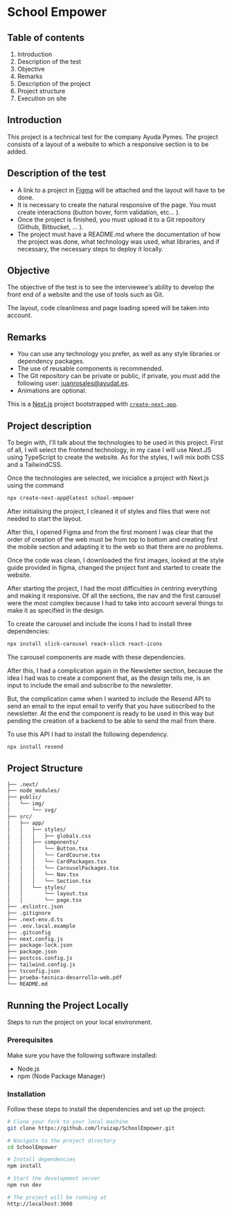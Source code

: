 # School Empower

## Table of contents

  1. Introduction
  2. Description of the test
  3. Objective
  4. Remarks
  5. Description of the project
  6. Project structure
  7. Execution on site

## Introduction

This project is a technical test for the company Ayuda Pymes.
The project consists of a layout of a website to which a responsive section is to be added.

## Description of the test

* A link to a project in [Figma](https://www.figma.com/design/hMBsXjE95HWmioEpN22cqP/School-Empower---simple%C2%A0website-template%C2%A0for-beginners-for-school-(Community)?node-id=69-5241) will be attached and the layout will have to be done.
* It is necessary to create the natural responsive of the page.
You must create interactions (button hover, form validation, etc... ).
* Once the project is finished, you must upload it to a Git repository (Github, Bitbucket, ... ).
* The project must have a README.md where the documentation of how the project was done, what technology was used, what libraries, and if necessary, the necessary steps to deploy it locally.

## Objective

The objective of the test is to see the interviewee's ability to develop the front end of a website and the use of tools such as Git.

The layout, code cleanliness and page loading speed will be taken into account.

## Remarks

* You can use any technology you prefer, as well as any style libraries or dependency packages.
* The use of reusable components is recommended.
* The Git repository can be private or public, if private, you must add the following user: <juanrosales@ayudat.es>.
* Animations are optional.

This is a [Next.js](https://nextjs.org/) project bootstrapped with [`create-next-app`](https://github.com/vercel/next.js/tree/canary/packages/create-next-app).

## Project description

To begin with, I'll talk about the technologies to be used in this project.
First of all, I will select the frontend technology, in my case I will use Next.JS using TypeScript to create the website.
As for the styles, I will mix both CSS and a TailwindCSS.

Once the technologies are selected, we inicialice a project with Next.js using the command

```bash
npx create-next-app@latest school-empower
```

After initialising the project, I cleaned it of styles and files that were not needed to start the layout.

After this, I opened Figma and from the first moment I was clear that the order of creation of the web must be from top to bottom and creating first the mobile section and adapting it to the web so that there are no problems.

Once the code was clean, I downloaded the first images, looked at the style guide provided in figma, changed the project font and started to create the website.

After starting the project, I had the most difficulties in centring everything and making it responsive. Of all the sections, the nav and the first carousel were the most complex because I had to take into account several things to make it as specified in the design.

To create the carousel and include the icons I had to install three dependencies:

```bash
npx install slick-carousel reack-slick react-icons
```

The carousel components are made with these dependencies.

After this, I had a complication again in the Newsletter section, because the idea I had was to create a component that, as the design tells me, is an input to include the email and subscribe to the newsletter.

But, the complication came when I wanted to include the Resend API to send an email to the input email to verify that you have subscribed to the newsletter.
At the end the component is ready to be used in this way but pending the creation of a backend to be able to send the mail from there.

To use this API I had to install the following dependency.

```bash
npx install resend
```

## Project Structure

```markdown
├── .next/
├── node_modules/
├── public/
│   └── img/
│       └── svg/
├── src/
│   ├── app/
│   │   ├── styles/
│   │   │   ├── globals.css
│   │   ├── components/
│   │   │   └── Button.tsx
│   │   │   └── CardCourse.tsx
│   │   │   └── CardPackages.tsx
│   │   │   └── CarouselPackages.tsx
│   │   │   └── Nav.tsx
│   │   │   └── Section.tsx
│   │   └── styles/
│   │       └── layout.tsx
│   │       └── page.tsx
├── .eslintrc.json
├── .gitignore
├── .next-env.d.ts
├── .env.local.example
├── .gitconfig
├── next.config.js
├── package-lock.json
├── package.json
├── postcss.config.js
├── tailwind.config.js
├── tsconfig.json
├── prueba-tecnica-desarrollo-web.pdf
└── README.md
```

## Running the Project Locally

Steps to run the project on your local environment.

### Prerequisites

Make sure you have the following software installed:

* Node.js
* npm (Node Package Manager)

### Installation

Follow these steps to install the dependencies and set up the project:

```bash
# Clone your fork to your local machine
git clone https://github.com/lruizap/SchoolEmpower.git

# Navigate to the project directory
cd SchoolEmpower

# Install dependencies
npm install

# Start the development server
npm run dev

# The project will be running at
http://localhost:3000

